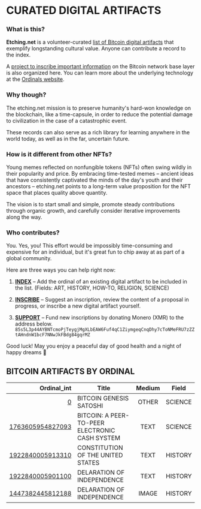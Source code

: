 # CURATED DIGITAL ARTIFACTS

### What is this?

**Etching.net** is a volunteer-curated [list of Bitcoin digital artifacts](#bitcoin-artifacts-by-ordinal) that exemplify longstanding cultural value. Anyone can contribute a record to the index.

A [project to inscribe important information](https://github.com/users/etching-net/projects/1) on the Bitcoin network base layer is also organized here. You can learn more about the underlying technology at the <a href=https://ordinals.com/>Ordinals website</a>.


### Why though?

The etching.net mission is to preserve humanity's hard-won knowledge on the blockchain, like a time-capsule, in order to reduce the potential damage to civilization in the case of a catastrophic event.

These records can also serve as a rich library for learning anywhere in the world today, as well as in the far, uncertain future.


### How is it different from other NFTs?

Young memes reflected on nonfungible tokens (NFTs) often swing wildly in their popularity and price. By embracing time-tested memes – ancient ideas that have consistently captivated the minds of the day's youth and their ancestors – etching.net points to a long-term value proposition for the NFT space that places quality above quantity.

The vision is to start small and simple, promote steady contributions through organic growth, and carefully consider iterative improvements along the way.


### Who contributes?

You. Yes, you! This effort would be impossibly time-consuming and expensive for an individual, but it's great fun to chip away at as part of a global community.

Here are three ways you can help right now:

1) [**INDEX**](https://github.com/etching-net/etching-net.github.io/edit/main/README.md) – Add the ordinal of an existing digital artifact to be included in the list. (Fields: ART, HISTORY, HOW-TO, RELIGION, SCIENCE)

2) [**INSCRIBE**](https://github.com/users/etching-net/projects/1) – Suggest an inscription, review the content of a proposal in progress, or inscribe a new digital artifact yourself.

3) [**SUPPORT**](https://getmonero.org) – Fund new inscriptions by donating Monero (XMR) to the address below.
`85s5L3p44AYBNTcmoPjTeygjMgXLbEAW6Fuf4qC1ZiymgeqCnqDhy7cToNMeFRU7zZZtAHndnW1bcF7NNwJkFBdg84gqrMZ`

Good luck! May you enjoy a peaceful day of good health and a night of happy dreams 🙂


## BITCOIN ARTIFACTS BY ORDINAL

| Ordinal_int | Title                                                | Medium | Field     |
| -----------:| ---------------------------------------------------- |:------:|:--------:|
| [0](https://ordinals.com/sat/0) | BITCOIN GENESIS SATOSHI | OTHER | SCIENCE |
| [1763605954827093](https://ordinals.com/sat/1763605954827093) | BITCOIN: A PEER-TO-PEER ELECTRONIC CASH SYSTEM | TEXT | SCIENCE |
| [1922840005913310](https://ordinals.com/sat/1922840005913310) | CONSTITUTION OF THE UNITED STATES | TEXT | HISTORY |
| [1922840005901100](https://ordinals.com/sat/1922840005901100) | DELARATION OF INDEPENDENCE | TEXT | HISTORY |
| [1447382445812188](https://ordinals.com/sat/1447382445812188) | DELARATION OF INDEPENDENCE | IMAGE | HISTORY |
